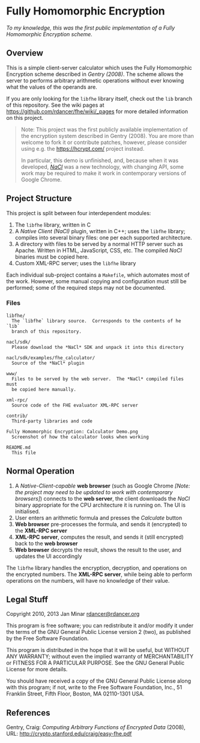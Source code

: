# Fully Homomorphic Encryption

*To my knowledge, this was the first public implementation of a Fully Homomorphic Encryption scheme.*

## Overview

This is a simple client-server calculator which uses the Fully Homomorphic
Encryption scheme described in *Gentry (2008)*.  The scheme allows the server
to performs arbitrary arithmetic operations without ever knowing what the
values of the operands are.

If you are only looking for the `libfhe` library itself, check out the `lib`
branch of this repository.  See the wiki pages at
<https://github.com/rdancer/fhe/wiki/_pages> for more detailed information on
this project.

> Note: This project was the first publicly available implementation of the
> encryption system described in Gentry (2008).  You are more than welcome to
> fork it or contribute patches, however, please consider using e.g. the
> <https://hcrypt.com/> project instead.
>
> In particular, this demo is unfinished, and, because when it was developed,
> [*NaCl*][nacl] was a new technology, with changing API, some work may be
> required to make it work in contemporary versions of Google Chrome.

 [nacl]: https://developers.google.com/native-client


## Project Structure

This project is split between four interdependent modules:

1. The `libfhe` library, written in C
2. A *Native Client (NaCl)* plugin, written in C++; uses the `libfhe` library;
   compiles into several binary files: one per each supported architecture.
3. A directory with files to be served by a normal HTTP server such as Apache.
   Written in HTML, JavaScript, CSS, etc. The compiled *NaCl* binaries must be
   copied here.
4. Custom XML-RPC server; uses the `libfhe` library

Each individual sub-project contains a `Makefile`, which automates most of the
work.  However, some manual copying and configuration must still be performed;
some of the required steps may not be documented.


### Files

    libfhe/
      The `libfhe` library source.  Corresponds to the contents of he `lib`
      branch of this repository.
    
    nacl/sdk/
      Please download the *NaCl* SDK and unpack it into this directory
    
    nacl/sdk/examples/fhe_calculator/
      Source of the *NaCl* plugin
    
    www/
      Files to be served by the web server.  The *NaCl* compiled files must
      be copied here manually.
    
    xml-rpc/
      Source code of the FHE evaluator XML-RPC server
    
    contrib/
      Third-party libraries and code
    
    Fully Homomorphic Encryption: Calculator Demo.png
      Screenshot of how the calculator looks when working
    
    README.md
      This file


## Normal Operation

1. A *Native-Client-capable* **web browser** (such as Google Chrome *[Note: the
   project may need to be updated to work with contemporary browsers]*)
   connects to the **web server**, the client downloads the *NaCl* binary
   appropriate for the CPU architecture it is running on.  The UI is
   initialised.
2. User enters an arithmetic formula and presses the *Calculate* button
3. **Web browser** pre-processes the formula, and sends it (encrypted) to the
   **XML-RPC server**
4. **XML-RPC server**, computes the result, and sends it (still encrypted) back
   to the **web browser**
5. **Web browser** decrypts the result, shows the result to the user, and
   updates the UI accordingly

The `libfhe` library handles the encryption, decryption, and operations on the
encrypted numbers.  The **XML-RPC server**, while being able to perform
operations on the numbers, will have no knowledge of their value.


## Legal Stuff

Copyright 2010, 2013 Jan Minar <rdancer@rdancer.org>

This program is free software; you can redistribute it and/or modify
it under the terms of the GNU General Public License version 2 (two),
as published by the Free Software Foundation.

This program is distributed in the hope that it will be useful,
but WITHOUT ANY WARRANTY; without even the implied warranty of
MERCHANTABILITY or FITNESS FOR A PARTICULAR PURPOSE.  See the
GNU General Public License for more details.

You should have received a copy of the GNU General Public License along
with this program; if not, write to the Free Software Foundation, Inc.,
51 Franklin Street, Fifth Floor, Boston, MA 02110-1301 USA.


## References

Gentry, Craig: *Computing Arbitrary Functions of Encrypted Data* (2008), URL:
<http://crypto.stanford.edu/craig/easy-fhe.pdf>
